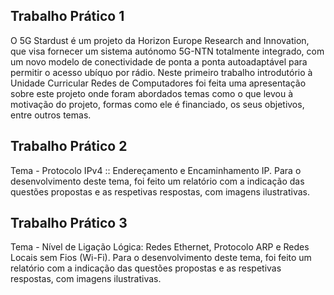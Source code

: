 ## Trabalho Prático 1

O 5G Stardust é um projeto da Horizon Europe Research and Innovation, que visa fornecer um sistema autónomo 5G-NTN totalmente integrado, com um novo modelo de conectividade de ponta a ponta autoadaptável para permitir o acesso ubíquo por rádio.
Neste primeiro trabalho introdutório à Unidade Curricular Redes de Computadores foi feita uma apresentação sobre este projeto onde foram abordados temas como o que levou à motivação do projeto, formas como ele é financiado, os seus objetivos, entre outros temas. 

## Trabalho Prático 2

Tema - Protocolo IPv4 :: Endereçamento e Encaminhamento IP.
Para o desenvolvimento deste tema, foi feito um relatório com a indicação das questões propostas e as respetivas respostas, com imagens ilustrativas. 

## Trabalho Prático 3

Tema - Nível de Ligação Lógica: Redes Ethernet, Protocolo ARP e Redes Locais sem Fios (Wi-Fi).
Para o desenvolvimento deste tema, foi feito um relatório com a indicação das questões propostas e as respetivas respostas, com imagens ilustrativas. 
